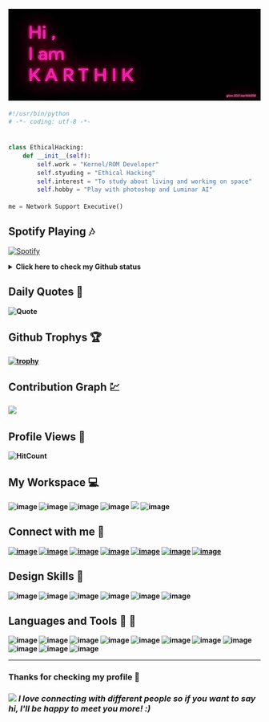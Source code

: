 ![Header image](https://raw.githubusercontent.com/karthik558/karthik558/master/assets/glow2021.jpg)
```python
#!/usr/bin/python
# -*- coding: utf-8 -*-


class EthicalHacking:
    def __init__(self):
        self.work = "Kernel/ROM Developer"
        self.styuding = "Ethical Hacking"
        self.interest = "To study about living and working on space"
        self.hobby = "Play with photoshop and Luminar AI"

me = Network Support Executive()
```
## <b>Spotify Playing </b>🎶
<!--img alt="Spotify" src="https://spotify-readme.sp-xd.vercel.app/api/spotify" href="https://open.spotify.com/user/somnathpaul" &count_private=true&bg_color=904e99&title_color=fff&text_color=fff&icon_color=f2f2f2-->

[![Spotify](https://spotify-readme.sp-xd.vercel.app/api/spotify)](https://open.spotify.com/user/somnathpaul) <br>

<details>
<summary><b> Click here to check my Github status</summary>
<p align="left">
    <img alt = "GitHub Stats" src="https://github-readme-stats.vercel.app/api?username=karthik558&show_icons=true&hide=issues&count_private=true&theme=great-gatsby">
    <br>
    <img alt = "Top Language" src="https://github-readme-stats.vercel.app/api/top-langs/?username=karthik558&hide=makefile,perl,shell,python&theme=great-gatsby"
</p>
</details>

## <b> Daily Quotes 🌟
![Quote](https://github-readme-quotes.herokuapp.com/quote?&animation=default&layout=default&font=default&no-frame=true&theme=dracula)
## <b> Github Trophys </b>🏆 
[![trophy](https://github-profile-trophy.vercel.app/?username=karthik558&theme=juicyfresh)](https://github.com/ryo-ma/github-profile-trophy&no-bg=true&no-frame=true&column=3&margin-w=15&margin-h=15&no-frame=true)</br>
## <b>Contribution Graph 💹
<img src="https://activity-graph.herokuapp.com/graph?username=karthik558&bg_color=1F222E&color=F8D866&line=F85D7F&point=FFFFFF" width="640" /> </br>

## <b> Profile Views </b>🔭
![HitCount](https://komarev.com/ghpvc/?username=karthik558&style=flat-square&color=orange&label=PROFILE+HITS)

## <b> My Workspace </b>💻 
![image](https://img.shields.io/badge/Windows-0078D6?style=for-the-badge&logo=windows&logoColor=black)
![image](https://img.shields.io/badge/Ubuntu-E95420?style=for-the-badge&logo=ubuntu&logoColor=black)
![image](https://img.shields.io/badge/Kali_Linux-557C94?style=for-the-badge&logo=kali-linux&logoColor=white)
![image](https://img.shields.io/badge/AMD-Ryzen_5_3500U-ED1C24?style=for-the-badge&logo=amd&logoColor=white)
<img src="https://img.shields.io/badge/RAM-16GB-%23007C5.svg?&style=for-the-badge&logoColor=white" />
![image](https://img.shields.io/badge/AMD-VEGA8-ED1C24?style=for-the-badge&logo=amd&logoColor=white)
<br />

## <b>Connect with me</b> 📱
<a href="https://t.me/karthik558">![image](https://img.shields.io/badge/Telegram-2CA5E0?style=for-the-badge&logo=telegram&logoColor=white)</a>
<a href="https://mail.google.com/mail/u/0/#inbox.com/channels/karthik.lal558@gmail.com">![image](https://img.shields.io/badge/Gmail-D14836?style=for-the-badge&logo=gmail&logoColor=white)</a>
<a href="https://www.facebook.com/karthik.sp.5817">![image](https://img.shields.io/badge/Facebook-1877F2?style=for-the-badge&logo=facebook&logoColor=white)</a>
<a href="https://gitlab.com/karthik5581">![image](https://img.shields.io/badge/GitLab-330F63?style=for-the-badge&logo=gitlab&logoColor=white)</a>
<a href="https://twitter.com/karthiksp206">![image](https://img.shields.io/badge/Twitter-1DA1F2?style=for-the-badge&logo=twitter&logoColor=black)</a>
<a href="https://instagram.com/karthiksmokiez">![image](https://img.shields.io/badge/Instagram-E4405F?style=for-the-badge&logo=instagram&logoColor=black)</a>
<a href="https://discord.com/K A R T H I K#2039">![image](https://img.shields.io/badge/Discord-7289DA?style=for-the-badge&logo=discord&logoColor=black)</a>

## <b>Design Skills </b>🎇
![image](https://img.shields.io/badge/Adobe_Photoshop-31A8FF?style=for-the-badge&logo=Adobe-Photoshop&logoColor=black)
![image](https://img.shields.io/badge/Affinity_Photo-7E4DD2?style=for-the-badge&logo=Affinity-Photo&logoColor=black)
![image](https://img.shields.io/badge/Adobe%20InDesign-FF3366?style=for-the-badge&logo=Adobe%20InDesign&logoColor=black)
![image](https://img.shields.io/badge/Altium%Designer-A5915F?style=for-the-badge&logo=Altium%Designer&logoColor=black)
![image](https://img.shields.io/badge/Adobe%20XD-FF61F6?style=for-the-badge&logo=Adobe%20XD&logoColor=black)
![image](https://img.shields.io/badge/Adobe%20Illustrator-FF9A00?style=for-the-badge&logo=adobe%20illustrator&logoColor=black)


## <b>Languages and Tools </b>📘 🔧
![image](https://img.shields.io/badge/HTML-239120?style=for-the-badge&logo=html5&logoColor=black)
![image](https://img.shields.io/badge/HTML5-E34F26?style=for-the-badge&logo=html5&logoColor=black)
![image](https://img.shields.io/badge/Markdown-000000?style=for-the-badge&logo=markdown&logoColor=white)
![image](https://img.shields.io/badge/CSS-239120?&style=for-the-badge&logo=css3&logoColor=white)
![image](https://img.shields.io/badge/CSS3-1572B6?style=for-the-badge&logo=css3&logoColor=white)
![image](https://img.shields.io/badge/JavaScript-F7DF1E?style=for-the-badge&logo=javascript&logoColor=black)
![image](https://img.shields.io/badge/Bootstrap-563D7C?style=for-the-badge&logo=bootstrap&logoColor=white)
![image](https://img.shields.io/badge/Microsoft_Office-D83B01?style=for-the-badge&logo=microsoft-office&logoColor=white)
![image](https://img.shields.io/badge/C-00599C?style=for-the-badge&logo=c&logoColor=white)
![image](https://img.shields.io/badge/C%2B%2B-00599C?style=for-the-badge&logo=c%2B%2B&logoColor=white)
![image](https://img.shields.io/badge/Python-3776AB?style=for-the-badge&logo=python&logoColor=white)

---
 ### <b> Thanks for checking my profile 💑 </b><br>
### <img src="https://media.giphy.com/media/LnQjpWaON8nhr21vNW/giphy.gif" width="52"> <em><b>I love connecting with different people</b> so if you want to say <b>hi, I'll be happy to meet you more!</b> :)</em></br>